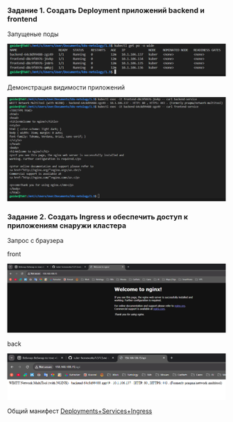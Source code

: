 ### Задание 1. Создать Deployment приложений backend и frontend

Запущеные поды

![alt text](with_ip.png)

Демонстрация видимости приложений

![alt text](check.png)

### Задание 2. Создать Ingress и обеспечить доступ к приложениям снаружи кластера

Запрос с браузера

front

![alt text](frontend.png)

back

![alt text](backend.png)

Общий манифест [Deployments+Services+Ingress](deployment_front_backend.yaml)